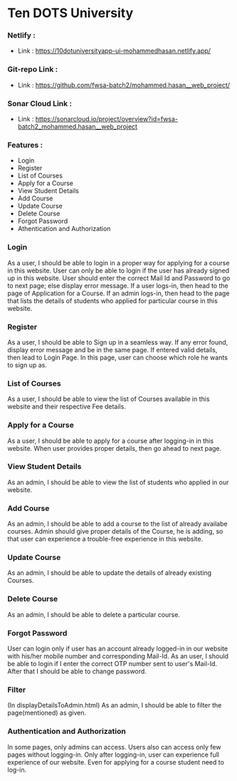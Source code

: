 # Ten DOTS University

### Netlify :
   * Link : https://10dotuniversityapp-ui-mohammedhasan.netlify.app/

### Git-repo Link :
  * Link : https://github.com/fwsa-batch2/mohammed.hasan__web_project/

### Sonar Cloud Link :
  * Link : https://sonarcloud.io/project/overview?id=fwsa-batch2_mohammed.hasan__web_project
  
  
### Features :
   * Login
   * Register
   * List of Courses
   * Apply for a Course
   * View Student Details
   * Add Course
   * Update Course
   * Delete Course
   * Forgot Password
   * Athentication and Authorization

### Login
   As a user, I should be able to login in a proper way for applying for a course in this website. User can only be able to login if the user has already signed up in this website. User should enter the correct Mail Id and Password to go to next page; else display error message. If a user logs-in, then head to the page of Application for a Course. If an admin logs-in, then head to the page that lists the details of students who applied for particular course in this website.

### Register
   As a user, I should be able to Sign up in a seamless way. If any error found, display error message and be in the same page. If entered valid details, then lead to Login Page.  In this page, user can choose which role he wants to sign up as.

### List of Courses 
   As a user, I should be able to view the list of Courses available in this website and their respective Fee details.

### Apply for a Course
   As a user, I should be able to apply for a course after logging-in in this website. When user provides proper details, then go ahead to next page.

### View Student Details
   As an admin, I should be able to view the list of students who applied in our website.
### Add Course
   As an admin, I should be able to add a course to the list of already availabe courses. Admin should give proper details of the Course, he is adding, so that user can experience a trouble-free experience in this website.

### Update Course
   As an admin, I should be able to update the details of already existing Courses.

### Delete Course
   As an admin, I should be able to delete a particular course.

### Forgot Password
   User can login only if user has an account already logged-in in our website with his/her mobile number and corresponding Mail-Id. As an user, I should be able to login if I enter the correct OTP number sent to user's Mail-Id. After that I should be able to change password.

### Filter 
   (In displayDetailsToAdmin.html)
   As an admin, I should be able to filter the page(mentioned) as given.

### Authentication and Authorization
   In some pages, only admins can access. Users also can access only few pages without logging-in.
Only after logging-in, user can experience full experience of our website. Even for applying for a course
student need to log-in.